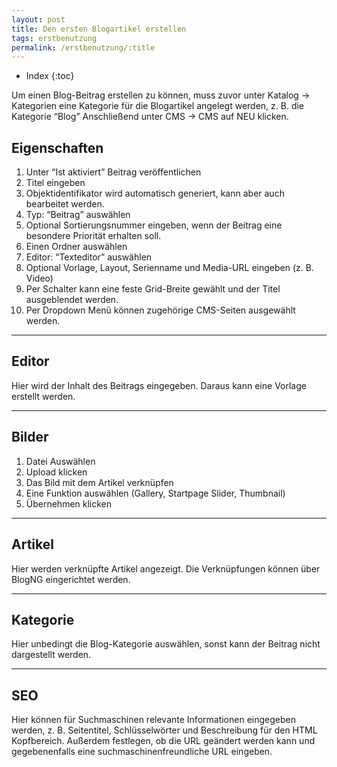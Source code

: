```yaml
---
layout: post
title: Den ersten Blogartikel erstellen
tags: erstbenutzung
permalink: /erstbenutzung/:title
---
```



+ Index
{:toc}


Um einen Blog-Beitrag erstellen zu können, muss zuvor unter Katalog -> Kategorien eine Kategorie für die Blogartikel angelegt werden, z. B. die Kategorie “Blog”
Anschließend unter CMS -> CMS auf NEU klicken.


## Eigenschaften
1. Unter “Ist aktiviert” Beitrag veröffentlichen
2. Titel eingeben
3. Objektidentifikator wird automatisch generiert, kann aber auch bearbeitet werden.
4. Typ: “Beitrag” auswählen
5. Optional Sortierungsnummer eingeben, wenn der Beitrag eine besondere Priorität erhalten soll.
6. Einen Ordner auswählen
7. Editor: “Texteditor” auswählen
8. Optional Vorlage, Layout, Serienname und Media-URL eingeben (z. B. Video)
9. Per Schalter kann eine feste Grid-Breite gewählt und der Titel ausgeblendet werden.
10. Per Dropdown Menü können zugehörige CMS-Seiten ausgewählt werden.


--------
## Editor
Hier wird der Inhalt des Beitrags eingegeben. Daraus kann eine Vorlage erstellt werden.


---------
## Bilder
1. Datei Auswählen
2. Upload klicken
3. Das Bild mit dem Artikel verknüpfen
4. Eine Funktion auswählen (Gallery, Startpage Slider, Thumbnail)
5. Übernehmen klicken


----------
## Artikel
Hier werden verknüpfte Artikel angezeigt. Die Verknüpfungen können über BlogNG eingerichtet werden.


------------
## Kategorie
Hier unbedingt die Blog-Kategorie auswählen, sonst kann der Beitrag nicht dargestellt werden.


-------------
## SEO
Hier können für Suchmaschinen relevante Informationen eingegeben werden, z. B. Seitentitel, Schlüsselwörter und Beschreibung für den HTML Kopfbereich. Außerdem festlegen, ob die URL geändert werden kann und gegebenenfalls eine suchmaschinenfreundliche URL eingeben.
